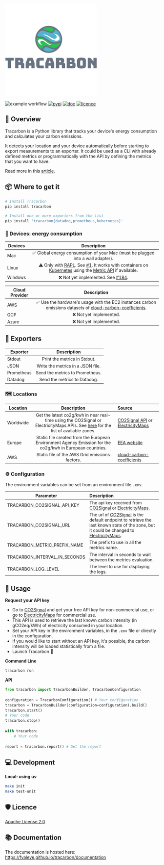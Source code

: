![Tracarbon Logo](https://raw.githubusercontent.com/fvaleye/tracarbon/main/logo.png "Tracarbon logo")

![example workflow](https://github.com/fvaleye/tracarbon/actions/workflows/build.yml/badge.svg)
[![pypi](https://img.shields.io/pypi/v/tracarbon.svg?style=flat-square)](https://pypi.org/project/tracarbon/)
[![doc](https://img.shields.io/badge/docs-python-blue.svg?style=for-the-badge)](https://fvaleye.github.io/tracarbon)
[![licence](https://img.shields.io/badge/license-Apache--2.0-green)](https://github.com/fvaleye/tracarbon/blob/main/LICENSE.txt)

## 📌 Overview

Tracarbon is a Python library that tracks your device's energy consumption and calculates your carbon emissions.

It detects your location and your device automatically before starting to export measurements to an exporter.
It could be used as a CLI with already defined metrics or programmatically with the API by defining the metrics that you want to have.

Read more in this [article](https://medium.com/@florian.valeye/tracarbon-track-your-devices-carbon-footprint-fb051fcc9009).

## 📦 Where to get it

```sh
# Install Tracarbon
pip install tracarbon
```

```sh
# Install one or more exporters from the list
pip install 'tracarbon[datadog,prometheus,kubernetes]'
```

### 🔌 Devices: energy consumption

| **Devices** |                                                                                                                                                           **Description**                                                                                                                                                            |
| ----------- | :----------------------------------------------------------------------------------------------------------------------------------------------------------------------------------------------------------------------------------------------------------------------------------------------------------------------------------: |
| Mac         |                                                                                                                           ✅ Global energy consumption of your Mac (must be plugged into a wall adapter).                                                                                                                            |
| Linux       | ⚠️ Only with [RAPL](https://web.eece.maine.edu/~vweaver/projects/rapl/). See [#1](https://github.com/fvaleye/tracarbon/issues/1). It works with containers on [Kubernetes](https://kubernetes.io/) using the [Metric API](https://kubernetes.io/docs/tasks/debug/debug-cluster/resource-metrics-pipeline/#metrics-api) if available. |
| Windows     |                                                                                                                        ❌ Not yet implemented. See [#184](https://github.com/hubblo-org/scaphandre/pull/184).                                                                                                                        |

| **Cloud Provider** |                                                                                              **Description**                                                                                              |
| ------------------ | :-------------------------------------------------------------------------------------------------------------------------------------------------------------------------------------------------------: |
| AWS                | ✅ Use the hardware's usage with the EC2 instances carbon emissions datasets of [cloud-carbon-coefficients](https://github.com/cloud-carbon-footprint/ccf-coefficients/blob/main/data/aws-instances.csv). |
| GCP                |                                                                                          ❌ Not yet implemented.                                                                                          |
| Azure              |                                                                                          ❌ Not yet implemented.                                                                                          |

## 📡 Exporters

| **Exporter** |          **Description**          |
| ------------ | :-------------------------------: |
| Stdout       |   Print the metrics in Stdout.    |
| JSON         | Write the metrics in a JSON file. |
| Prometheus   |  Send the metrics to Prometheus.  |
| Datadog      |   Send the metrics to Datadog.    |

### 🗺️ Locations

| **Location** |                                                                              **Description**                                                                               | **Source**                                                                                                                                                    |
| ------------ | :------------------------------------------------------------------------------------------------------------------------------------------------------------------------: | :------------------------------------------------------------------------------------------------------------------------------------------------------------ |
| Worldwide    | Get the latest co2g/kwh in near real-time using the CO2Signal or ElectricityMaps APIs. See [here](http://api.electricitymap.org/v3/zones) for the list of available zones. | [CO2Signal API](https://www.co2signal.com) or [ElectricityMaps](https://static.electricitymaps.com/api/docs/index.html)                                       |
| Europe       |                                 Static file created from the European Environment Agency Emission for the co2g/kwh in European countries.                                  | [EEA website](https://www.eea.europa.eu/data-and-maps/daviz/co2-emission-intensity-9#tab-googlechartid_googlechartid_googlechartid_googlechartid_chart_11111) |
| AWS          |                                                               Static file of the AWS Grid emissions factors.                                                               | [cloud-carbon-coefficients](https://github.com/cloud-carbon-footprint/cloud-carbon-coefficients/blob/main/data/grid-emissions-factors-aws.csv)                |

### ⚙️ Configuration

The environment variables can be set from an environment file `.env`.

| **Parameter**                 | **Description**                                                                                                                                                                                                                                                                  |
| ----------------------------- | :------------------------------------------------------------------------------------------------------------------------------------------------------------------------------------------------------------------------------------------------------------------------------- |
| TRACARBON_CO2SIGNAL_API_KEY   | The api key received from [CO2Signal](https://www.co2signal.com) or [ElectricityMaps](https://static.electricitymaps.com/api/docs/index.html).                                                                                                                                   |
| TRACARBON_CO2SIGNAL_URL       | The url of [CO2Signal](https://docs.co2signal.com/#get-latest-by-country-code) is the default endpoint to retrieve the last known state of the zone, but it could be changed to [ElectricityMaps](https://static.electricitymaps.com/api/docs/index.html#live-carbon-intensity). |
| TRACARBON_METRIC_PREFIX_NAME  | The prefix to use in all the metrics name.                                                                                                                                                                                                                                       |
| TRACARBON_INTERVAL_IN_SECONDS | The interval in seconds to wait between the metrics evaluation.                                                                                                                                                                                                                  |
| TRACARBON_LOG_LEVEL           | The level to use for displaying the logs.                                                                                                                                                                                                                                        |

## 🔎 Usage

**Request your API key**

- Go to [CO2Signal](https://www.co2signal.com/) and get your free API key for non-commercial use, or go to [ElectricityMaps](https://static.electricitymaps.com/api/docs/index.html) for commercial use.
- This API is used to retrieve the last known carbon intensity (in gCO2eq/kWh) of electricity consumed in your location.
- Set your API key in the environment variables, in the `.env` file or directly in the configuration.
- If you would like to start without an API key, it's possible, the carbon intensity will be loaded statistically from a file.
- Launch Tracarbon 🚀

**Command Line**

```sh
tracarbon run
```

**API**

```python
from tracarbon import TracarbonBuilder, TracarbonConfiguration

configuration = TracarbonConfiguration() # Your configuration
tracarbon = TracarbonBuilder(configuration=configuration).build()
tracarbon.start()
# Your code
tracarbon.stop()

with tracarbon:
    # Your code

report = tracarbon.report() # Get the report
```

## 💻 Development

**Local: using uv**

```sh
make init
make test-unit
```

## 🛡️ Licence

[Apache License 2.0](https://raw.githubusercontent.com/fvaleye/tracarbon/main/LICENSE.txt)

## 📚 Documentation

The documentation is hosted here: https://fvaleye.github.io/tracarbon/documentation
